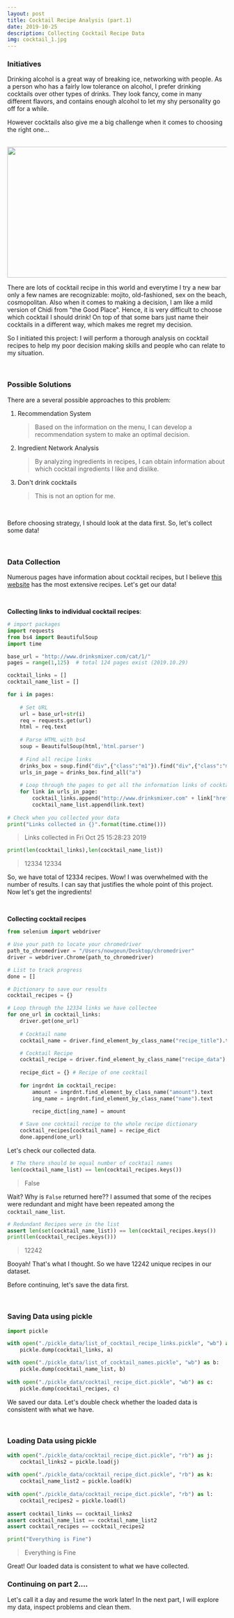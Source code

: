 ```yaml
---
layout: post
title: Cocktail Recipe Analysis (part.1)
date: 2019-10-25 
description: Collecting Cocktail Recipe Data
img: cocktail_1.jpg
---
```

### Initiatives

Drinking alcohol is a great way of breaking ice, networking with people. As a person who has a fairly low tolerance on alcohol, I prefer drinking cocktails over other types of drinks. They look fancy, come in many different flavors, and contains enough alcohol to let my shy personality go off for a while. 

However cocktails also give me a big challenge when it comes to choosing the right one...

<br>

<img src="https://media3.giphy.com/media/5WkqT5t0V3DCAeBsju/giphy.gif" width="600" height="300">

<br>

There are lots of cocktail recipe in this world and everytime I try a new bar only a few names are recognizable: mojito, old-fashioned, sex on the beach, cosmopolitan. Also when it comes to making a decision, I am like a mild version of Chidi from "the Good Place". Hence, it is very difficult to choose which cocktail I should drink! On top of that some bars just name their cocktails in a different way, which makes me regret my decision.

So I initiated this project: I will perform a thorough analysis on cocktail recipes to help my poor decision making skills and people who can relate to my situation. 

<br>

### Possible Solutions

There are a several possible approaches to this problem:

1. Recommendation System

   > Based on the information on the menu, I can develop a recommendation system to make an optimal decision.

2. Ingredient Network Analysis

   > By analyzing ingredients in recipes, I can obtain information about which cocktail ingredients I like and dislike.

3. Don't drink cocktails

   > This is not an option for me.

&nbsp;

Before choosing strategy, I should look at the data first. So, let's collect some data!

<br>

### Data Collection

Numerous pages have information about cocktail recipes, but I believe [this website](https://drinksmixer.com) has the most extensive recipes. Let's get our data!

<br>

**Collecting links to individual cocktail recipes**:

```python
# import packages
import requests
from bs4 import BeautifulSoup 
import time

base_url = "http://www.drinksmixer.com/cat/1/" 
pages = range(1,125)  # total 124 pages exist (2019.10.29)

cocktail_links = []
cocktail_name_list = []

for i in pages:
    
    # Set URL
    url = base_url+str(i)
    req = requests.get(url)
    html = req.text
    
    # Parse HTML with bs4
    soup = BeautifulSoup(html,'html.parser')
    
    # Find all recipe links
    drinks_box = soup.find("div",{"class":"m1"}).find("div",{"class":"min"}).find("div",{"class":"clr"}).find("tr")
    urls_in_page = drinks_box.find_all("a")
    
    # Loop through the pages to get all the information links of cocktails
    for link in urls_in_page:    
        cocktail_links.append("http://www.drinksmixer.com" + link["href"])
        cocktail_name_list.append(link.text)
        
# Check when you collected your data
print("Links collected in {}".format(time.ctime()))
```

> Links collected in Fri Oct 25 15:28:23 2019

```python
print(len(cocktail_links),len(cocktail_name_list))
```

> 12334 12334

So, we have total of 12334 recipes. Wow! I was overwhelmed with the number of results. I can say that justifies the whole point of this project. Now let's get the ingredients!

<br>

**Collecting cocktail recipes**

```python
from selenium import webdriver

# Use your path to locate your chromedriver
path_to_chromedriver = "/Users/nowgeun/Desktop/chromedriver"
driver = webdriver.Chrome(path_to_chromedriver)

# List to track progress
done = []

# Dictionary to save our results
cocktail_recipes = {}

# Loop through the 12334 links we have collectee
for one_url in cocktail_links:
    driver.get(one_url)
    
    # Cocktail name
    cocktail_name = driver.find_element_by_class_name("recipe_title").text

    # Cocktail Recipe
    cocktail_recipe = driver.find_element_by_class_name("recipe_data").find_elements_by_class_name("ingredient")
    
    recipe_dict = {} # Recipe of one cocktail
    
    for ingrdnt in cocktail_recipe:
        amount = ingrdnt.find_element_by_class_name("amount").text
        ing_name = ingrdnt.find_element_by_class_name("name").text

        recipe_dict[ing_name] = amount
    
    # Save one cocktail recipe to the whole recipe dictionary
    cocktail_recipes[cocktail_name] = recipe_dict
    done.append(one_url)
```

Let's check our collected data.

```python
 # The there should be equal number of cocktail names 
 len(cocktail_name_list) == len(cocktail_recipes.keys()) 
```

> False

Wait? Why is `False` returned here?? I assumed that some of the recipes were redundant and might have been repeated among the `cocktail_name_list`. 

```python
# Redundant Recipes were in the list
assert len(set(cocktail_name_list)) == len(cocktail_recipes.keys())
print(len(cocktail_recipes.keys()))
```

> 12242

Booyah! That's what I thought. So we have 12242 unique recipes in our dataset. 

Before continuing, let's save the data first. 

<br>

### Saving Data using pickle

```python
import pickle

with open("./pickle_data/list_of_cocktail_recipe_links.pickle", "wb") as a:
    pickle.dump(cocktail_links, a)

with open("./pickle_data/list_of_cocktail_names.pickle", "wb") as b:
    pickle.dump(cocktail_name_list, b)
    
with open("./pickle_data/cocktail_recipe_dict.pickle", "wb") as c:
    pickle.dump(cocktail_recipes, c)
```

We saved our data. Let's double check whether the loaded data is consistent with what we have.

<br>

### Loading Data using pickle

```python
with open("./pickle_data/cocktail_recipe_dict.pickle", "rb") as j:
    cocktail_links2 = pickle.load(j)
    
with open("./pickle_data/cocktail_recipe_dict.pickle", "rb") as k:
    cocktail_name_list2 = pickle.load(k)
    
with open("./pickle_data/cocktail_recipe_dict.pickle", "rb") as l:
    cocktail_recipes2 = pickle.load(l)
    
assert cocktail_links == cocktail_links2
assert cocktail_name_list == cocktail_name_list2
assert cocktail_recipes == cocktail_recipes2

print("Everything is Fine")
```

> Everything is Fine

Great! Our loaded data is consistent to what we have collected. 



### Continuing on part 2....

Let's call it a day and resume the work later! In the next part, I will explore my data, inspect problems and clean them. 





















